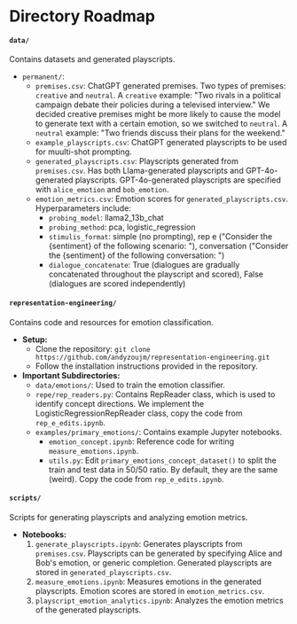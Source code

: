 # Directory Roadmap

#### `data/`
Contains datasets and generated playscripts.
- `permanent/`:
  - `premises.csv`: ChatGPT generated premises. Two types of premises: `creative` and `neutral`. A `creative` example: "Two rivals in a political campaign debate their policies during a televised interview." We decided creative premises might be more likely to cause the model to generate text with a certain emotion, so we switched to `neutral`. A `neutral` example: "Two friends discuss their plans for the weekend."
  - `example_playscripts.csv`: ChatGPT generated playscripts to be used for muulti-shot prompting.
  - `generated_playscripts.csv`: Playscripts generated from `premises.csv`. Has both Llama-generated playscripts and GPT-4o-generated playscripts. GPT-4o-generated playscripts are specified with `alice_emotion` and `bob_emotion`.
  - `emotion_metrics.csv`: Emotion scores for `generated_playscripts.csv`. Hyperparameters include:
    - `probing_model`: llama2_13b_chat
    - `probing_method`: pca, logistic_regression
    - `stimulis_format`: simple (no prompting), rep e ("Consider the {sentiment} of the following scenario: "), conversation ("Consider the {sentiment} of the following conversation: ")
    - `dialogue_concatenate`: True (dialogues are gradually concatenated throughout the playscript and scored), False (dialogues are scored independently)

#### `representation-engineering/`
Contains code and resources for emotion classification.
- **Setup:**
  - Clone the repository: `git clone https://github.com/andyzoujm/representation-engineering.git`
  - Follow the installation instructions provided in the repository.
- **Important Subdirectories:**
  - `data/emotions/`: Used to train the emotion classifier.
  - `repe/rep_readers.py`: Contains RepReader class, which is used to identify concept directions. We implement the LogisticRegressionRepReader class, copy the code from `rep_e_edits.ipynb`.
  - `examples/primary_emotions/`: Contains example Jupyter notebooks.
    - `emotion_concept.ipynb`: Reference code for writing `measure_emotions.ipynb`.
    - `utils.py`: Edit `primary_emotions_concept_dataset()` to split the train and test data in 50/50 ratio. By default, they are the same (weird). Copy the code from `rep_e_edits.ipynb`.

#### `scripts/`
Scripts for generating playscripts and analyzing emotion metrics.
- **Notebooks:**
  1. `generate_playscripts.ipynb`: Generates playscripts from `premises.csv`. Playscripts can be generated by specifying Alice and Bob's emotion, or generic completion. Generated playscripts are stored in `generated_playscripts.csv`.
  2. `measure_emotions.ipynb`: Measures emotions in the generated playscripts. Emotion scores are stored in `emotion_metrics.csv`.
  3. `playscript_emotion_analytics.ipynb`: Analyzes the emotion metrics of the generated playscripts.